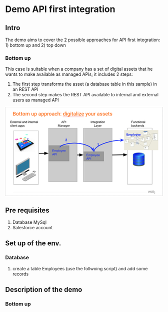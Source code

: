 # Demo API first integration
## Intro
The demo aims to cover the 2 possible approaches for API first integration: 1) bottom up and 2) top down
### Bottom up
This case is suitable when a company has a set of digital assets that he wants to make available as managed APIs; it includes 2 steps:
1. The first step transforms the asset (a database table in this sample) in an REST API
2. The second step makes the REST API available to internal and external users as managed API

![bottom up](bottom-up.png)

## Pre requisites
1. Database MySql
2. Salesforce account

## Set up of the env.
### Database
1. create a table Employees (use the follwoing script) and add some records



## Description of the demo
### Bottom up



